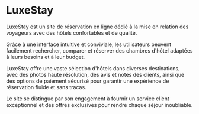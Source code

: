 # LuxeStay

LuxeStay est un site de réservation en ligne dédié à la mise en relation des voyageurs avec des hôtels confortables et de qualité.

Grâce à une interface intuitive et conviviale, les utilisateurs peuvent facilement rechercher, comparer et réserver des chambres d'hôtel adaptées à leurs besoins et à leur budget.

LuxeStay offre une vaste sélection d'hôtels dans diverses destinations, avec des photos haute résolution, des avis et notes des clients, ainsi que des options de paiement sécurisé pour garantir une expérience de réservation fluide et sans tracas.

Le site se distingue par son engagement à fournir un service client exceptionnel et des offres exclusives pour rendre chaque séjour inoubliable.
